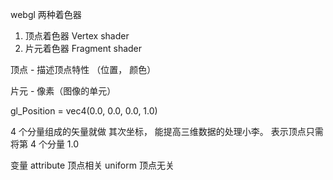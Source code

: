 webgl 两种着色器

1. 顶点着色器 Vertex shader
2. 片元着色器 Fragment shader

顶点 - 描述顶点特性 （位置， 颜色）

片元 - 像素（图像的单元）

gl_Position = vec4(0.0, 0.0, 0.0, 1.0)

4 个分量组成的矢量就做 其次坐标， 能提高三维数据的处理小李。 表示顶点只需将第 4 个分量 1.0

变量
attribute 顶点相关
uniform 顶点无关
